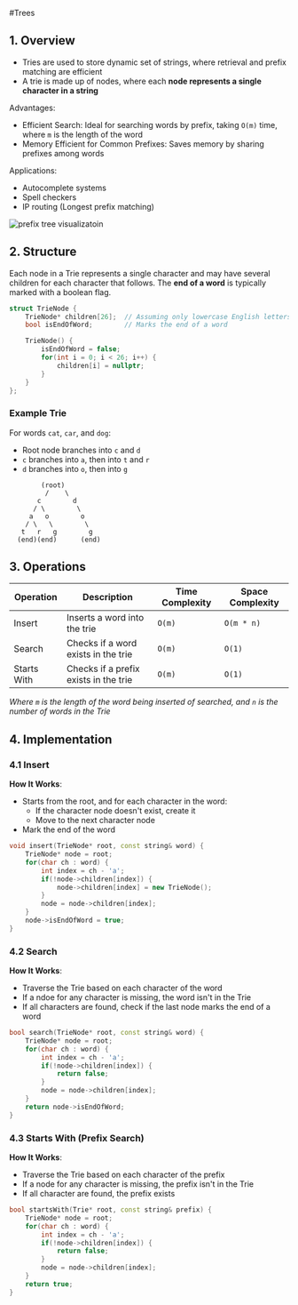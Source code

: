 #Trees 
## 1. Overview

- Tries are used to store dynamic set of strings, where retrieval and prefix matching are efficient
- A trie is made up of nodes, where each **node represents a single character in a string**

Advantages:

- Efficient Search: Ideal for searching words by prefix, taking `O(m)` time, where `m` is the length of the word
- Memory Efficient for Common Prefixes: Saves memory by sharing prefixes among words

Applications:

- Autocomplete systems
- Spell checkers
- IP routing (Longest prefix matching)

![prefix tree visualizatoin](https://media.geeksforgeeks.org/wp-content/uploads/20220828232752/Triedatastructure1.png)

## 2. Structure

Each node in a Trie represents a single character and may have several children for each character that follows. The **end of a word** is typically marked with a boolean flag.

```cpp
struct TrieNode {
    TrieNode* children[26];  // Assuming only lowercase English letters (a-z)
    bool isEndOfWord;        // Marks the end of a word

    TrieNode() {
        isEndOfWord = false;
        for(int i = 0; i < 26; i++) {
            children[i] = nullptr;
        }
    }
};
```

### Example Trie

For words `cat`, `car`, and `dog`:

- Root node branches into `c` and `d`
- `c` branches into `a`, then into `t` and `r`
- `d` branches into `o`, then into `g`

```
        (root)
         /    \
       c        d
      / \        \
     a   o        o
    / \   \        \
   t   r   g        g
  (end)(end)      (end)
```

## 3. Operations


| Operation  | Description                           | Time Complexity | Space Complexity |
| ------------ | --------------------------------------- | ----------------- | ------------------ |
| Insert     | Inserts a word into the trie          | `O(m)`          | `O(m * n)`       |
| Search     | Checks if a word exists in the trie   | `O(m)`          | `O(1)`           |
| Starts With | Checks if a prefix exists in the trie | `O(m)`          | `O(1)`           |

*Where `m` is the length of the word being inserted of searched, and `n` is the number of words in the Trie*

## 4. Implementation

### 4.1 Insert

**How It Works**:

- Starts from the root, and for each character in the word:
  - If the character node doesn't exist, create it
  - Move to the next character node
- Mark the end of the word

```cpp
void insert(TrieNode* root, const string& word) {
    TrieNode* node = root;
    for(char ch : word) {
        int index = ch - 'a';
        if(!node->children[index]) {
            node->children[index] = new TrieNode();
        }
        node = node->children[index];
    }
    node->isEndOfWord = true;
}
```

### 4.2 Search

**How It Works**:

- Traverse the Trie based on each character of the word
- If a ndoe for any character is missing, the word isn't in the Trie
- If all characters are found, check if the last node marks the end of a word

```cpp
bool search(TrieNode* root, const string& word) {
    TrieNode* node = root;
    for(char ch : word) {
        int index = ch - 'a';
        if(!node->children[index]) {
            return false;
        }
        node = node->children[index];
    }
    return node->isEndOfWord;
}
```

### 4.3 Starts With (Prefix Search)

**How It Works**:

- Traverse the Trie based on each character of the prefix
- If a node for any character is missing, the prefix isn't in the Trie
- If all character are found, the prefix exists

```cpp
bool startsWith(Trie* root, const string& prefix) {
    TrieNode* node = root;
    for(char ch : word) {
        int index = ch - 'a';
        if(!node->children[index]) {
            return false;
        }
        node = node->children[index];
    }
    return true;
}
```
